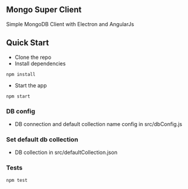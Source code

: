 ## Mongo Super Client
Simple MongoDB Client with Electron and AngularJs

## Quick Start

* Clone the repo
* Install dependencies

```shell
npm install
```

* Start the app

```shell
npm start
```

### DB config

* DB connection and default collection name config in src/dbConfig.js

### Set default db collection

* DB collection in src/defaultCollection.json

### Tests
```shell
npm test
```